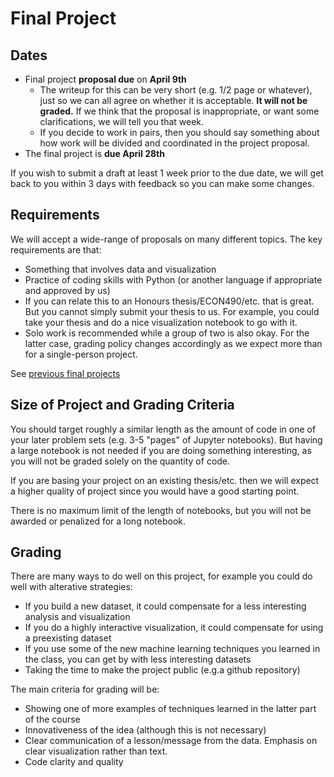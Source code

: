 # Final Project
## Dates
* Final project **proposal due** on **April 9th**
  * The writeup for this can be very short (e.g. 1/2 page or whatever), just so we can all agree on whether it is acceptable.  **It will not be graded.**  If we think that the proposal is inappropriate, or want some clarifications, we will tell you that week.
  * If you decide to work in pairs, then you should say something about how work will be divided and coordinated in the project proposal.
* The final project is **due April 28th**

If you wish to submit a draft at least 1 week prior to the due date, we will get back to you within 3 days with feedback so you can make some changes.

## Requirements
We will accept a wide-range of proposals on many different topics.  The key requirements are that:
* Something that involves data and visualization
* Practice of coding skills with Python (or another language if appropriate and approved by us)
* If you can relate this to an Honours thesis/ECON490/etc. that is great.  But you cannot simply submit your thesis to us.  For example, you could take your thesis and do a nice visualization notebook to go with it.
* Solo work is recommended while a group of two is also okay. For the latter case, grading policy changes accordingly as we expect more than for a single-person project.

See [previous final projects](https://datascience.quantecon.org/projects.html)

## Size of Project and Grading Criteria
You should target roughly a similar length as the amount of code in one of your later problem sets (e.g. 3-5 "pages" of Jupyter notebooks).  But having a large notebook is not needed if you are doing something interesting, as you will not be graded solely on the quantity of code.

If you are basing your project on an existing thesis/etc. then we will expect a higher quality of project since you would have a good starting point.

There is no maximum limit of the length of notebooks, but you will not be awarded or penalized for a long notebook.

## Grading

There are many ways to do well on this project, for example you could do well with alterative strategies:
* If you build a new dataset, it could compensate for a less interesting analysis and visualization
* If you do a highly interactive visualization, it could compensate for using a preexisting dataset
* If you use some of the new machine learning techniques you learned in the class, you can get by with less interesting datasets
* Taking the time to make the project public (e.g.a github repository)

The main criteria for grading will be:
* Showing one of more examples of techniques learned in the latter part of the course
* Innovativeness of the idea (although this is not necessary)
* Clear communication of a lesson/message from the data.  Emphasis on clear visualization rather than text.
* Code clarity and quality
